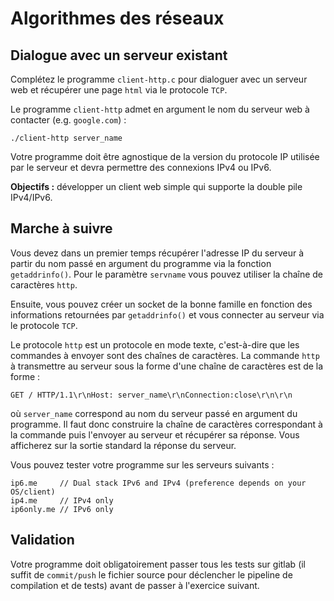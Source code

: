 # Algorithmes des réseaux

## Dialogue avec un serveur existant

Complétez le programme `client-http.c` pour dialoguer avec un serveur web et récupérer une page `html` via le protocole `TCP`.

Le programme `client-http` admet en argument le nom du serveur web à contacter (e.g. `google.com`) :

    ./client-http server_name

Votre programme doit être agnostique de la version du protocole IP utilisée par le serveur et devra permettre des connexions IPv4 ou IPv6.

**Objectifs :** développer un client web simple qui supporte la double pile IPv4/IPv6.

## Marche à suivre

Vous devez dans un premier temps récupérer l'adresse IP du serveur à partir du nom passé en argument du programme via la fonction `getaddrinfo()`. Pour le paramètre `servname` vous pouvez utiliser la chaîne de caractères `http`.

Ensuite, vous pouvez créer un socket de la bonne famille en fonction des informations retournées par `getaddrinfo()` et vous connecter au serveur via le protocole `TCP`.

Le protocole `http` est un protocole en mode texte, c'est-à-dire que les commandes à envoyer sont des chaînes de caractères. La commande `http` à transmettre au serveur sous la forme d'une chaîne de caractères est de la forme :

    GET / HTTP/1.1\r\nHost: server_name\r\nConnection:close\r\n\r\n

où `server_name` correspond au nom du serveur passé en argument du programme. Il faut donc construire la chaîne de caractères correspondant à la commande puis l'envoyer au serveur et récupérer sa réponse.
Vous afficherez sur la sortie standard la réponse du serveur.

Vous pouvez tester votre programme sur les serveurs suivants :

    ip6.me     // Dual stack IPv6 and IPv4 (preference depends on your OS/client) 
    ip4.me     // IPv4 only
    ip6only.me // IPv6 only

## Validation

Votre programme doit obligatoirement passer tous les tests sur gitlab (il suffit de `commit/push` le fichier source pour déclencher le pipeline de compilation et de tests) avant de passer à l'exercice suivant.
